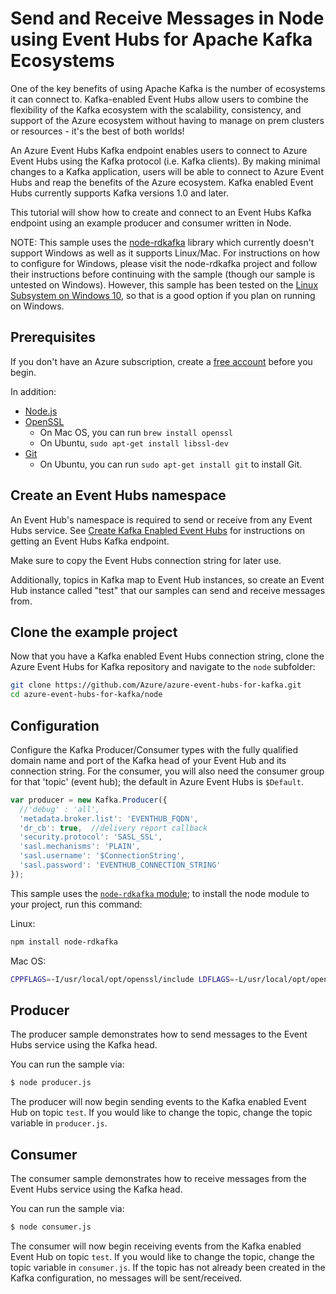 # Send and Receive Messages in Node using Event Hubs for Apache Kafka Ecosystems

One of the key benefits of using Apache Kafka is the number of ecosystems it can connect to. Kafka-enabled Event Hubs allow users to combine the flexibility of the Kafka ecosystem with the scalability, consistency, and support of the Azure ecosystem without having to manage on prem clusters or resources - it's the best of both worlds!

An Azure Event Hubs Kafka endpoint enables users to connect to Azure Event Hubs using the Kafka protocol (i.e. Kafka clients). By making minimal changes to a Kafka application, users will be able to connect to Azure Event Hubs and reap the benefits of the Azure ecosystem. Kafka enabled Event Hubs currently supports Kafka versions 1.0 and later.

This tutorial will show how to create and connect to an Event Hubs Kafka endpoint using an example producer and consumer written in Node.

NOTE: This sample uses the [node-rdkafka](https://github.com/Blizzard/node-rdkafka) library which currently doesn't support Windows as well as it supports Linux/Mac. For instructions on how to configure for Windows, please visit the node-rdkafka project and follow their instructions before continuing with the sample (though our sample is untested on Windows). However, this sample has been tested on the [Linux Subsystem on Windows 10](https://docs.microsoft.com/en-us/windows/wsl/install-win10), so that is a good option if you plan on running on Windows.

## Prerequisites

If you don't have an Azure subscription, create a [free account](https://azure.microsoft.com/free/?ref=microsoft.com&utm_source=microsoft.com&utm_medium=docs&utm_campaign=visualstudio) before you begin.

In addition:

-   [Node.js](https://nodejs.org)
-   [OpenSSL](https://github.com/openssl/openssl)
    -   On Mac OS, you can run `brew install openssl`
    -   On Ubuntu, `sudo apt-get install libssl-dev`
-   [Git](https://www.git-scm.com/downloads)
    -   On Ubuntu, you can run `sudo apt-get install git` to install Git.

## Create an Event Hubs namespace

An Event Hub's namespace is required to send or receive from any Event Hubs service. See [Create Kafka Enabled Event Hubs](https://docs.microsoft.com/azure/event-hubs/event-hubs-create-kafka-enabled) for instructions on getting an Event Hubs Kafka endpoint.

Make sure to copy the Event Hubs connection string for later use.

Additionally, topics in Kafka map to Event Hub instances, so create an Event Hub instance called "test" that our samples can send and receive messages from.

## Clone the example project

Now that you have a Kafka enabled Event Hubs connection string, clone the Azure Event Hubs for Kafka repository and navigate to the `node` subfolder:

```bash
git clone https://github.com/Azure/azure-event-hubs-for-kafka.git
cd azure-event-hubs-for-kafka/node
```

## Configuration

Configure the Kafka Producer/Consumer types with the fully qualified domain name and port of the Kafka head of your Event Hub and its connection string. For the consumer, you will also need the consumer group for that 'topic' (event hub); the default in Azure Event Hubs is `$Default`.

```javascript
var producer = new Kafka.Producer({
  //'debug' : 'all',
  'metadata.broker.list': 'EVENTHUB_FQDN',
  'dr_cb': true,  //delivery report callback
  'security.protocol': 'SASL_SSL',
  'sasl.mechanisms': 'PLAIN',
  'sasl.username': '$ConnectionString',
  'sasl.password': 'EVENTHUB_CONNECTION_STRING'
});

```

This sample uses the [`node-rdkafka` module](https://github.com/Blizzard/node-rdkafka); to install the node module to your project, run this command:

Linux:
```bash
npm install node-rdkafka
```

Mac OS:
``` bash
CPPFLAGS=-I/usr/local/opt/openssl/include LDFLAGS=-L/usr/local/opt/openssl/lib npm install node-rdkafka
```

## Producer

The producer sample demonstrates how to send messages to the Event Hubs service using the Kafka head.

You can run the sample via:

```bash
$ node producer.js
```

The producer will now begin sending events to the Kafka enabled Event Hub on topic `test`. If you would like to change the topic, change the topic variable in `producer.js`.

## Consumer

The consumer sample demonstrates how to receive messages from the Event Hubs service using the Kafka head.

You can run the sample via:

```bash
$ node consumer.js
```

The consumer will now begin receiving events from the Kafka enabled Event Hub on topic `test`. If you would like to change the topic, change the topic variable in `consumer.js`. If the topic has not already been created in the Kafka configuration, no messages will be sent/received.
